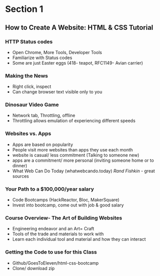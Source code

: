 # Section 1
## How to Create A Website: HTML & CSS Tutorial
### HTTP Status codes
- Open Chrome, More Tools, Developer Tools
- Familiarize with Status codes
- Some are just Easter eggs (418- teapot, RFC1149- Avian carrier)

### Making the News
- Right click, inspect
- Can change browser text visible only to you

### Dinosaur Video Game
- Network tab, Throttling, offline
- Throttling allows emulation of experiencing different speeds

### Websites vs. Apps
- Apps are based on popularity
- People visit more websites than apps they use each month
- website is casual/ less commitment (Talking to someone new)
- apps are a commitment/ more personal (inviting someone home or to dinner)
- What Web Can Do Today (whatwebcando.today)
*Rand Fishkin* - great sources

### Your Path to a $100,000/year salary
- Code Bootcamps (HackReactor, Bloc, MakerSquare)
- Invest into bootcamp, come out with job & good salary

### Course Overview- The Art of Building Websites
- Engineering endeavor and an Art= Craft
- Tools of the trade and materials to work with
- Learn each individual tool and material and how they can interact

### Getting the Code to use for this Class
- Github/GoesToEleven/html-css-bootcamp
- Clone/ download zip
